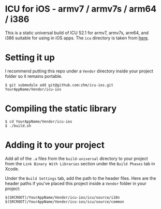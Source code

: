 # ICU for iOS - armv7 / armv7s / arm64 / i386

This is a static universal build of ICU 52.1 for armv7, armv7s, arm64, and i386 suitable for using in iOS apps. The `icu` directory is taken from [here](http://download.icu-project.org/files/icu4c/52.1/icu4c-52_1-src.tgz).

# Setting it up

I recommend putting this repo under a `Vendor` directory inside your project folder so it remains portable.

    $ git submodule add git@github.com:zhm/icu-ios.git YourAppName/Vendor/icu-ios

# Compiling the static library

    $ cd YourAppName/Vendor/icu-ios
    $ ./build.sh

# Adding it to your project

Add all of the `.a` files from the `build-universal` directory to your project from the `Link Binary With Libraries` section under
the `Build Phases` tab in Xcode.

Under the `Build Settings` tab, add the path to the header files. Here are the header paths if you've placed this project inside a `Vendor` folder in your project:

    $(SRCROOT)/YourAppName/Vendor/icu-ios/icu/source/i18n
    $(SRCROOT)/YourAppName/Vendor/icu-ios/icu/source/common
